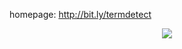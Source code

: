 homepage: http://bit.ly/termdetect

<p align="center">
  <img src="http://deenewcum.github.com/termdetect/images/termdetect_putty.png"/>
</p>
